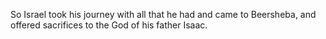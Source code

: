 So Israel took his journey with all that he had and came to Beersheba, and offered sacrifices to the God of his father Isaac.
